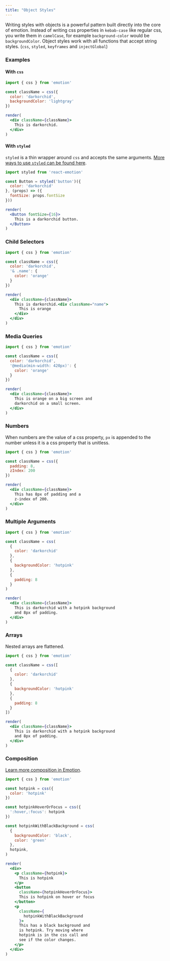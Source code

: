 ```yaml
---
title: "Object Styles"
---
```


Writing styles with objects is a powerful pattern built directly into the core of emotion. Instead of writing css properties in `kebab-case` like regular css, you write them in `camelCase`, for example `background-color` would be `backgroundColor`. Object styles work with all functions that accept string styles. (`css`, `styled`, `keyframes` and `injectGlobal`)

### Examples

#### With `css`

```jsx live
import { css } from 'emotion'

const className = css({
  color: 'darkorchid',
  backgroundColor: 'lightgray'
})

render(
  <div className={className}>
    This is darkorchid.
  </div>
)
```

#### With `styled`

`styled` is a thin wrapper around `css` and accepts the same arguments. [More ways to use `styled` can be found here](/docs/styled.md).

```jsx live
import styled from 'react-emotion'

const Button = styled('button')({
  color: 'darkorchid'
}, (props) => ({
  fontSize: props.fontSize
}))

render(
  <Button fontSize={16}>
    This is a darkorchid button.
  </Button>
)
```

### Child Selectors

```jsx live
import { css } from 'emotion'

const className = css({
  color: 'darkorchid',
  '& .name': {
    color: 'orange'
  }
})

render(
  <div className={className}>
    This is darkorchid.<div className="name">
      This is orange
    </div>
  </div>
)
```

### Media Queries

```jsx live
import { css } from 'emotion'

const className = css({
  color: 'darkorchid',
  '@media(min-width: 420px)': {
    color: 'orange'
  }
})

render(
  <div className={className}>
    This is orange on a big screen and
    darkorchid on a small screen.
  </div>
)
```

### Numbers

When numbers are the value of a css property, `px` is appended to the number unless it is a css property that is unitless.

```jsx live
import { css } from 'emotion'

const className = css({
  padding: 8,
  zIndex: 200
})

render(
  <div className={className}>
    This has 8px of padding and a
    z-index of 200.
  </div>
)
```

### Multiple Arguments

```jsx live
import { css } from 'emotion'

const className = css(
  {
    color: 'darkorchid'
  },
  {
    backgroundColor: 'hotpink'
  },
  {
    padding: 8
  }
)

render(
  <div className={className}>
    This is darkorchid with a hotpink background
    and 8px of padding.
  </div>
)
```

### Arrays

Nested arrays are flattened.

```jsx live
import { css } from 'emotion'

const className = css([
  {
    color: 'darkorchid'
  },
  {
    backgroundColor: 'hotpink'
  },
  {
    padding: 8
  }
])

render(
  <div className={className}>
    This is darkorchid with a hotpink background
    and 8px of padding.
  </div>
)
```

### Composition

[Learn more composition in Emotion](/docs/composition.md).

```jsx live
import { css } from 'emotion'

const hotpink = css({
  color: 'hotpink'
})

const hotpinkHoverOrFocus = css({
  ':hover,:focus': hotpink
})

const hotpinkWithBlackBackground = css(
  {
    backgroundColor: 'black',
    color: 'green'
  },
  hotpink,
)

render(
  <div>
    <p className={hotpink}>
      This is hotpink
    </p>
    <button
      className={hotpinkHoverOrFocus}>
      This is hotpink on hover or focus
    </button>
    <p
      className={
        hotpinkWithBlackBackground
      }>
      This has a black background and
      is hotpink. Try moving where
      hotpink is in the css call and
      see if the color changes.
    </p>
  </div>
)
```

